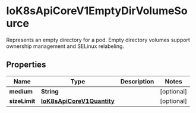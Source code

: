

# IoK8sApiCoreV1EmptyDirVolumeSource

Represents an empty directory for a pod. Empty directory volumes support ownership management and SELinux relabeling.
## Properties

Name | Type | Description | Notes
------------ | ------------- | ------------- | -------------
**medium** | **String** |  |  [optional]
**sizeLimit** | [**IoK8sApiCoreV1Quantity**](IoK8sApiCoreV1Quantity.md) |  |  [optional]



